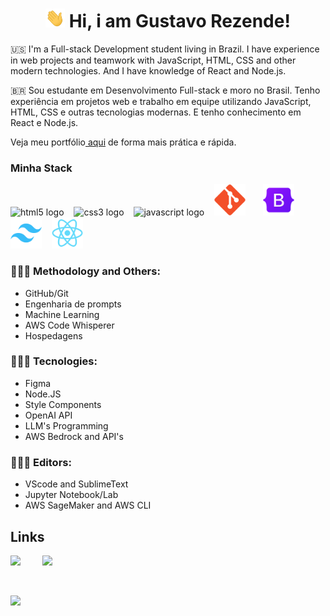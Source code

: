 <div align="center">
  <h1><img height="30px" src="https://github.com/MaxHenriique/MaxHenriique/blob/main/Assets/Hi.gif"> Hi, i am Gustavo Rezende!</h1>
</div>

:us:
I'm a Full-stack Development student living in Brazil. I have experience in web projects and teamwork with JavaScript, HTML, CSS and other modern technologies. And I have knowledge of React and Node.js.

:brazil:
Sou estudante em Desenvolvimento Full-stack e moro no Brasil. Tenho experiência em projetos web e trabalho em equipe utilizando JavaScript, HTML, CSS e outras tecnologias modernas. E tenho conhecimento em React e Node.js.

<p>Veja meu portfólio<a href="https://alerzendee.github.io/myOwnPortfolio/"> aqui</a> de forma mais prática e rápida.</p>

<h3 align="left">Minha Stack</h3>
<div align="left">
   <img src="https://cdn.jsdelivr.net/gh/devicons/devicon/icons/html5/html5-original.svg" height="50" alt="html5 logo"  />
   <img width="8" />
   <img src="https://cdn.jsdelivr.net/gh/devicons/devicon/icons/css3/css3-original.svg" height="50" alt="css3 logo"  />
   <img width="8" />
   <img src="https://cdn.jsdelivr.net/gh/devicons/devicon/icons/javascript/javascript-plain.svg" height="50" alt="javascript logo"  />
   <img width="8" />
   <img src="https://github.com/devicons/devicon/blob/v2.16.0/icons/git/git-plain.svg" height="50" alt="git logo"  />
   <img width="8" />
<!--    <img src="https://github.com/devicons/devicon/blob/v2.16.0/icons/sass/sass-original.svg" height="50" alt="sass logo"  /> -->
   <img width="8" />
   <img src="https://github.com/devicons/devicon/blob/v2.16.0/icons/bootstrap/bootstrap-original.svg" height="50" alt="boostrap logo"  />
   <img width="8" />
   <img src="https://github.com/devicons/devicon/blob/v2.16.0/icons/tailwindcss/tailwindcss-original.svg" height="50" alt="tailwind logo"  />
   <img width="8" />
   <img src="https://github.com/devicons/devicon/blob/v2.16.0/icons/react/react-original.svg" height="50" alt="react"  />
   <img width="8" />
  </div>
  
<div>
  <div>
    <h3>👨🏼‍💻 Methodology and Others:</h3>
     <ul>
      <li>GitHub/Git</li>
      <li>Engenharia de prompts</li>
      <li>Machine Learning</li>
      <li>AWS Code Whisperer</li>
      <li>Hospedagens</li>
    </ul>  
  </div>
  <div>
    <h3>👨🏼‍💻 Tecnologies:</h3>
      <ul>
       <li>Figma</li>
       <li>Node.JS</li>
       <li>Style Components</li> 
       <li>OpenAI API</li>
       <li>LLM's Programming</li>
       <li>AWS Bedrock and API's</li>
      </ul>
    <h3>👨🏼‍💻 Editors:</h3>
      <ul>
       <li>VScode and SublimeText</li>
       <li>Jupyter Notebook/Lab</li>
       <li>AWS SageMaker and AWS CLI</li>
      </ul>
  </div>
</div>

<div>
  <h2>Links</h2>
  <a href="https://www.linkedin.com/in/gustavo-rezende-5a838133b/"><img src="https://d29fhpw069ctt2.cloudfront.net/icon/image/38764/preview.svg" width="40px"></a>
  &nbsp;&nbsp;&nbsp;
<!--   <a href="https://www.youtube.com/@klaytonjrr"><img src="https://rotony.com.br/wp-content/uploads/2021/09/free-youtube-logo-icon-2431-thumb.png" width="50px"></a> -->
  &nbsp;&nbsp;&nbsp;
  <a href="https://www.instagram.com/rzendeee/"><img src="https://upload.wikimedia.org/wikipedia/commons/thumb/5/58/Instagram-Icon.png/800px-Instagram-Icon.png" width="40px"></a>
</div>

&nbsp;&nbsp;&nbsp;

![](https://komarev.com/ghpvc/?username=alerezendesp&color=green&style=flat-square)


